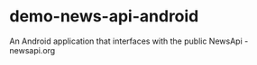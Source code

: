 # demo-news-api-android
An Android application that interfaces with the public NewsApi - newsapi.org
